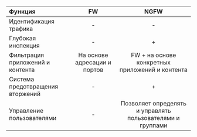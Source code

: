 
| Функция | FW  | NGFW |
| :------ | :-: | :--: |
| Идентификация трафика | - | - |
| Глубокая инспекция | - | + |
| Фильтрация приложений и контента | На основе адресации и портов | FW + на основе конкретных приложений и контента |
| Система предотвращения вторжений | - | + |
| Управление пользователями | - | Позволяет определять и управлять пользователями и группами |
